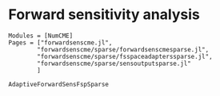 # Forward sensitivity analysis

```@autodocs
Modules = [NumCME]
Pages = ["forwardsenscme.jl",
        "forwardsenscme/sparse/forwardsenscmesparse.jl",
        "forwardsenscme/sparse/fsspaceadapterssparse.jl",
        "forwardsenscme/sparse/sensoutputsparse.jl"
        ]
```

```@docs
AdaptiveForwardSensFspSparse
```